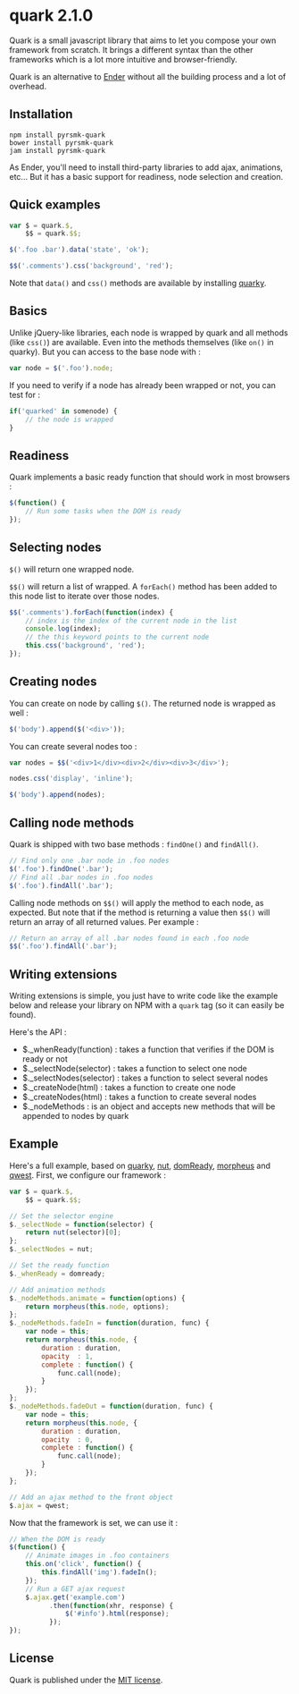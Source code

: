 quark 2.1.0
===========

Quark is a small javascript library that aims to let you compose your own framework from scratch. It brings a different syntax than the other frameworks which is a lot more intuitive and browser-friendly.

Quark is an alternative to [Ender](http://enderjs.com) without all the building process and a lot of overhead.

Installation
------------

```
npm install pyrsmk-quark
bower install pyrsmk-quark
jam install pyrsmk-quark
```

As Ender, you'll need to install third-party libraries to add ajax, animations, etc... But it has a basic support for readiness, node selection and creation.

Quick examples
--------------

```js
var $ = quark.$,
	$$ = quark.$$;
```

```js
$('.foo .bar').data('state', 'ok');
```

```js
$$('.comments').css('background', 'red');
```

Note that `data()` and `css()` methods are available by installing [quarky](https://github.com/pyrsmk/quarky).

Basics
------

Unlike jQuery-like libraries, each node is wrapped by quark and all methods (like `css()`) are available. Even into the methods themselves (like `on()` in quarky). But you can access to the base node with :

```js
var node = $('.foo').node;
```

If you need to verify if a node has already been wrapped or not, you can test for :

```js
if('quarked' in somenode) {
	// the node is wrapped
}
```

Readiness
---------

Quark implements a basic ready function that should work in most browsers :

```js
$(function() {
	// Run some tasks when the DOM is ready
});
```

Selecting nodes
---------------

`$()` will return one wrapped node.

`$$()` will return a list of wrapped. A `forEach()` method has been added to this node list to iterate over those nodes.

```js
$$('.comments').forEach(function(index) {
	// index is the index of the current node in the list
	console.log(index);
	// the this keyword points to the current node
	this.css('background', 'red');
});
```

Creating nodes
--------------

You can create on node by calling `$()`. The returned node is wrapped as well :

```js
$('body').append($('<div>'));
```

You can create several nodes too :

```js
var nodes = $$('<div>1</div><div>2</div><div>3</div>');

nodes.css('display', 'inline');

$('body').append(nodes);
```

Calling node methods
--------------------

Quark is shipped with two base methods : `findOne()` and `findAll()`.

```js
// Find only one .bar node in .foo nodes
$('.foo').findOne('.bar');
// Find all .bar nodes in .foo nodes
$('.foo').findAll('.bar');
```

Calling node methods on `$$()` will apply the method to each node, as expected. But note that if the method is returning a value then `$$()` will return an array of all returned values. Per example :

```js
// Return an array of all .bar nodes found in each .foo node
$$('.foo').findAll('.bar');
```

Writing extensions
------------------

Writing extensions is simple, you just have to write code like the example below and release your library on NPM with a `quark` tag (so it can easily be found).

Here's the API :

- $._whenReady(function) : takes a function that verifies if the DOM is ready or not
- $._selectNode(selector) : takes a function to select one node
- $._selectNodes(selector) : takes a function to select several nodes
- $._createNode(html) : takes a function to create one node
- $._createNodes(html) : takes a function to create several nodes
- $._nodeMethods : is an object and accepts new methods that will be appended to nodes by quark

Example
-------

Here's a full example, based on [quarky](https://github.com/pyrsmk/quarky), [nut](https://github.com/pyrsmk/nut), [domReady](https://github.com/ded/domready), [morpheus](https://github.com/ded/morpheus) and [qwest](https://github.com/pyrsmk/qwest). First, we configure our framework :

```javascript
var $ = quark.$,
	$$ = quark.$$;

// Set the selector engine
$._selectNode = function(selector) {
	return nut(selector)[0];
};
$._selectNodes = nut;

// Set the ready function
$._whenReady = domready;

// Add animation methods
$._nodeMethods.animate = function(options) {
    return morpheus(this.node, options);
};
$._nodeMethods.fadeIn = function(duration, func) {
	var node = this;
    return morpheus(this.node, {
        duration : duration,
        opacity  : 1,
        complete : function() {
			func.call(node);
		}
    });
};
$._nodeMethods.fadeOut = function(duration, func) {
	var node = this;
    return morpheus(this.node, {
        duration : duration,
        opacity  : 0,
        complete : function() {
			func.call(node);
		}
    });
};

// Add an ajax method to the front object
$.ajax = qwest;
```

Now that the framework is set, we can use it :

```javascript
// When the DOM is ready
$(function() {
    // Animate images in .foo containers
	this.on('click', function() {
		this.findAll('img').fadeIn();
	});
    // Run a GET ajax request
    $.ajax.get('example.com')
          .then(function(xhr, response) {
              $('#info').html(response);
          });
});
```

License
-------

Quark is published under the [MIT license](http://dreamysource.mit-license.org).
